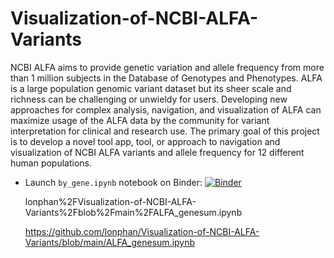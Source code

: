 # Visualization-of-NCBI-ALFA-Variants

NCBI ALFA aims to provide genetic variation and allele frequency from more than 1 million subjects in the Database of Genotypes and Phenotypes. ALFA is a large population genomic variant dataset but its sheer scale and richness can be challenging or unwieldy for users. Developing new approaches for complex analysis, navigation, and visualization of ALFA can maximize usage of the ALFA data by the community for variant interpretation for clinical and research use. The primary goal of this project is to develop a novel tool app, tool, or approach to navigation and visualization of NCBI ALFA variants and allele frequency for 12 different human populations.

* Launch `by_gene.ipynb` notebook on Binder:
  [![Binder](https://mybinder.org/badge_logo.svg)](https://mybinder.org/v2/gh/lonphan/master?filepath=FVisualization-of-NCBI-ALFA-Variants%2Fblob%2Fmain%2FALFA_genesum.ipynb)
  
  lonphan%2FVisualization-of-NCBI-ALFA-Variants%2Fblob%2Fmain%2FALFA_genesum.ipynb
  
  https://github.com/lonphan/Visualization-of-NCBI-ALFA-Variants/blob/main/ALFA_genesum.ipynb
